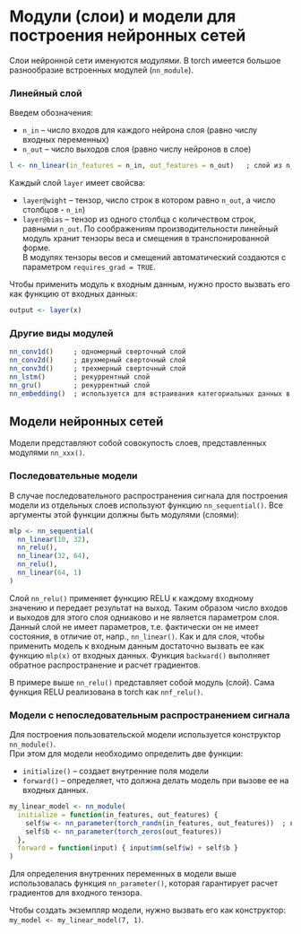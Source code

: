 # Модули (слои) и модели для построения нейронных сетей
Слои нейронной сети именуются *модулями*. В torch имеется большое разнообразие встроенных модулей (`nn_module`).

### Линейный слой
Введем обозначения:
* `n_in` – число входов для каждого нейрона слоя (равно числу входных переменных)
* `n_out` – число выходов слоя (равно числу нейронов в слое)
```r
l <- nn_linear(in_features = n_in, out_features = n_out)   ; слой из n_out линейных нейронов, каждый из которых имеет n_in входов
```
Каждый слой `layer` имеет свойсва:
* `layer@wight` – тензор, число строк в котором равно `n_out`, а число столбцов - `n_in`)
* `layer@bias` – тензор из одного столбца с количеством строк, равными `n_out`.
По соображениям производительности линейный модуль хранит тензоры веса и смещения в транспонированной форме.  
В модулях тензоры весов и смещений автоматический создаются с параметром `requires_grad = TRUE`.

Чтобы применить модуль к входным данным, нужно просто вызвать его как функцию от входных данных:
```r
output <- layer(x)
```

### Другие виды модулей
```r
nn_conv1d()     ; одномерный сверточный слой
nn_conv2d()     ; двухмерный сверточный слой
nn_conv3d()     ; трехмерный сверточный слой
nn_lstm()       ; рекуррентный слой
nn_gru()        ; рекуррентный слой
nn_embedding()  ; используется для встраивания категориальных данных в многомерное пространство
```

## Модели нейронных сетей
Модели представляют собой совокупость слоев, представленных модулями `nn_xxx()`.

### Последовательные модели
В случае последовательного распространения сигнала для построения модели из отдельных слоев используют функцию `nn_sequential()`. Все аргументы этой функции должны быть модулями (слоями):
```r
mlp <- nn_sequential(
  nn_linear(10, 32),
  nn_relu(),
  nn_linear(32, 64),
  nn_relu(),
  nn_linear(64, 1)
)
```
Слой `nn_relu()` применяет функцию RELU к каждому входному значению и передает результат на выход. Таким образом число входов и выходов для этого слоя одниаково и не является параметром слоя. Данный слой не имеет параметров, т.е. фактически он не имеет состояния, в отличие от, напр., `nn_linear()`. 
Как и для слоя, чтобы применить модель к входным данным достаточно вызвать ее как функцию `mlp(x)` от входных данных. Функция `backward()` выполняет обратное распространение и расчет градиентов.

В примере выше `nn_relu()` представляет собой модуль (слой). Сама функция RELU реализована в torch как `nnf_relu()`.

### Модели с непоследовательным распространением сигнала
Для построения пользовательской модели используется конструктор `nn_module()`.  
При этом для модели необходимо определить две функции:
* `initialize()` – создает внутренние поля модели
* `forward()` – определяет, что должна делать модель при вызове ее на входных данных.
```r
my_linear_model <- nn_module(
  initialize = function(in_features, out_features) {
    self$w <- nn_parameter(torch_randn(in_features, out_features))  ; входной тензор 
    self$b <- nn_parameter(torch_zeros(out_features))
  },
  forward = function(input) { input$mm(self$w) + self$b }
)
```
Для определения внутренних переменных в модели выше использовалась функция `nn_parameter()`, которая гарантирует расчет градиентов для входного тензора.

Чтобы создать экземпляр модели, нужно вызвать его как конструктор: `my_model <- my_linear_model(7, 1)`.
